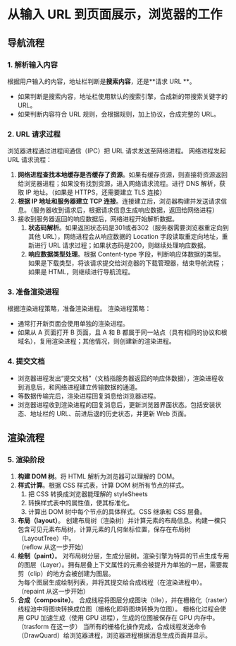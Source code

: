 # 从输入 URL 到页面展示，浏览器的工作
## 导航流程  
### 1. 解析输入内容  
根据用户输入的内容，地址栏判断是**搜索内容**，还是**请求 URL **。
+ 如果判断是搜索内容，地址栏使用默认的搜索引擎，合成新的带搜索关键字的 URL。
+ 如果判断内容符合 URL 规则，会根据规则，加上协议，合成完整的 URL。

### 2. URL 请求过程
浏览器进程通过进程间通信（IPC）把 URL 请求发送至网络进程。
网络进程发起 URL 请求流程：
1. **网络进程查找本地缓存是否缓存了资源**。如果有缓存资源，则直接将资源返回给浏览器进程；如果没有找到资源，进入网络请求流程。进行 DNS 解析，获取 IP 地址。（如果是 HTTPS，还需要建立 TLS 连接）
2. **根据 IP 地址和服务器建立 TCP 连接**。连接建立后，浏览器构建并发送请求信息。（服务器收到请求后，根据请求信息生成响应数据，返回给网络进程）
3. 接收到服务器返回的响应数据后，网络进程开始解析数据。
   1. **状态码解析**。如果返回状态码是301或者302（服务器需要浏览器重定向到其他 URL），网络进程会从响应数据的 Location 字段读取重定向地址，重新进行 URL 请求过程；如果状态码是200，则继续处理响应数据。
   2. **响应数据类型处理**。根据 Content-type 字段，判断响应体数据的类型。如果是下载类型，将该请求提交给浏览器的下载管理器，结束导航流程；如果是 HTML，则继续进行导航流程。

### 3. 准备渲染进程
根据渲染进程策略，准备渲染进程。
渲染进程策略：
+ 通常打开新页面会使用单独的渲染进程。
+ 如果从 A 页面打开 B 页面，且 A 和 B 都属于同一站点（具有相同的协议和根域名），复用渲染进程；其他情况，则创建新的渲染进程。

### 4. 提交文档
+ 浏览器进程发出“提交文档”（文档指服务器返回的响应体数据），渲染进程收到消息后，和网络进程建立传输数据的通道。
+ 等数据传输完后，渲染进程回复消息给浏览器进程。
+ 浏览器进程收到渲染进程的回复消息后，更新浏览器界面状态。包括安装状态、地址栏的 URL、前进后退的历史状态，并更新 Web 页面。
## 渲染流程  
### 5. 渲染阶段
1. **构建 DOM 树**。将 HTML 解析为浏览器可以理解的 DOM。
2. **样式计算**。根据 CSS 样式表，计算 DOM 树所有节点的样式。
   1. 把 CSS 转换成浏览器能理解的 styleSheets
   2. 转换样式表中的属性值，使其标准化。
   3. 计算出 DOM 树中每个节点的具体样式。CSS 继承和 CSS 层叠。
3. **布局（layout）**。
创建布局树（渲染树）并计算元素的布局信息。构建一棵只包含可见元素布局树，计算元素的几何坐标位置，保存在布局树（LayoutTree）中。  
（reflow 从这一步开始）
4. **绘制（paint）**。
对布局树分层，生成分层树。渲染引擎为特异的节点生成专用的图层（Layer）。拥有层叠上下文属性的元素会被提升为单独的一层，需要裁剪（clip）的地方会被创建为图层。  
为每个图层生成绘制列表，并将其提交给合成线程（在渲染进程中）。
（repaint 从这一步开始）
5. **合成（composite）**。
合成线程将图层分成图块（tile），并在栅格化（raster）线程池中将图块转换成位图（栅格化即将图块转换为位图）。
栅格化过程会使用 GPU 加速生成（使用 GPU 进程），生成的位图被保存在 GPU 内存中。
（trasform 在这一步）
当所有的栅格化操作完成，合成线程发送命令（DrawQuard）给浏览器进程，浏览器进程根据消息生成页面并显示。

<!-- 2019.09.01 创建 >